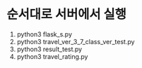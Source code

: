 # 순서대로 서버에서 실행
1. python3 flask_s.py
2. python3 travel_ver_3_7_class_ver_test.py
3. python3 result_test.py
4. python3 travel_rating.py
